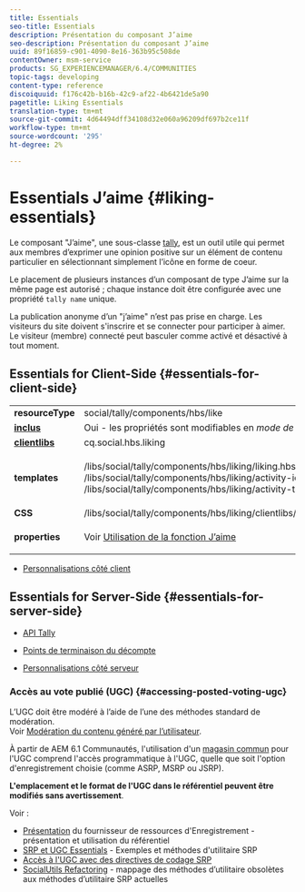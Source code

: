 ```yaml
---
title: Essentials
seo-title: Essentials
description: Présentation du composant J’aime
seo-description: Présentation du composant J’aime
uuid: 89f16859-c901-4090-8e16-363b95c508de
contentOwner: msm-service
products: SG_EXPERIENCEMANAGER/6.4/COMMUNITIES
topic-tags: developing
content-type: reference
discoiquuid: f176c42b-b16b-42c9-af22-4b6421de5a90
pagetitle: Liking Essentials
translation-type: tm+mt
source-git-commit: 4d64494dff34108d32e060a96209df697b2ce11f
workflow-type: tm+mt
source-wordcount: '295'
ht-degree: 2%

---
```



# Essentials J’aime {#liking-essentials}

Le composant &quot;J’aime&quot;, une sous-classe [tally](tally.md), est un outil utile qui permet aux membres d’exprimer une opinion positive sur un élément de contenu particulier en sélectionnant simplement l’icône en forme de coeur.

Le placement de plusieurs instances d’un composant de type J’aime sur la même page est autorisé ; chaque instance doit être configurée avec une propriété `tally name` unique.

La publication anonyme d’un &quot;j’aime&quot; n’est pas prise en charge. Les visiteurs du site doivent s&#39;inscrire et se connecter pour participer à aimer. Le visiteur (membre) connecté peut basculer comme activé et désactivé à tout moment.

## Essentials for Client-Side {#essentials-for-client-side}

<table> 
 <tbody> 
  <tr> 
   <td> <strong>resourceType</strong></td> 
   <td>social/tally/components/hbs/like</td> 
  </tr> 
  <tr> 
   <td> <a href="scf.md#add-or-include-a-communities-component"><strong>inclus</strong></a></td> 
   <td>Oui - les propriétés sont modifiables en <i>mode de conception </i></td> 
  </tr> 
  <tr> 
   <td> <a href="client-customize.md#clientlibs-for-scf"><strong>clientlibs</strong></a></td> 
   <td> cq.social.hbs.liking</td> 
  </tr> 
  <tr> 
   <td> <strong>templates</strong></td> 
   <td><p> /libs/social/tally/components/hbs/liking/liking.hbs<br /> /libs/social/tally/components/hbs/liking/activity-icon.hbs<br /> /libs/social/tally/components/hbs/liking/activity-title.hbs</p> </td> 
  </tr> 
  <tr> 
   <td><strong>CSS</strong></td> 
   <td> /libs/social/tally/components/hbs/liking/clientlibs/likingcomponent.css</td> 
  </tr> 
  <tr> 
   <td><strong>properties</strong></td> 
   <td><p>Voir <a href="liking.md">Utilisation de la fonction J’aime</a></p> </td> 
  </tr> 
 </tbody> 
</table>

* [Personnalisations côté client](client-customize.md)

## Essentials for Server-Side {#essentials-for-server-side}

* [API Tally](https://helpx.adobe.com/experience-manager/6-4/sites/developing/using/reference-materials/javadoc/com/adobe/cq/social/tally/client/api/package-summary.html)

* [Points de terminaison du décompte](https://helpx.adobe.com/experience-manager/6-4/sites/developing/using/reference-materials/javadoc/com/adobe/cq/social/tally/client/endpoints/package-summary.html)

* [Personnalisations côté serveur](server-customize.md)

### Accès au vote publié (UGC) {#accessing-posted-voting-ugc}

L’UGC doit être modéré à l’aide de l’une des méthodes standard de modération.\
Voir [Modération du contenu généré par l’utilisateur](moderate-ugc.md).

À partir de AEM 6.1 Communautés, l&#39;utilisation d&#39;un [magasin commun](working-with-srp.md) pour l&#39;UGC comprend l&#39;accès programmatique à l&#39;UGC, quelle que soit l&#39;option d&#39;enregistrement choisie (comme ASRP, MSRP ou JSRP).

**L&#39;emplacement et le format de l&#39;UGC dans le référentiel peuvent être modifiés sans avertissement**.

Voir :

* [Présentation](srp.md)  du fournisseur de ressources d&#39;Enregistrement - présentation et utilisation du référentiel
* [SRP et UGC Essentials](srp-and-ugc.md)  - Exemples et méthodes d&#39;utilitaire SRP
* [Accès à l&#39;UGC avec des directives de codage SRP](accessing-ugc-with-srp.md) 
* [SocialUtils Refactoring](socialutils.md)  - mappage des méthodes d’utilitaire obsolètes aux méthodes d’utilitaire SRP actuelles

